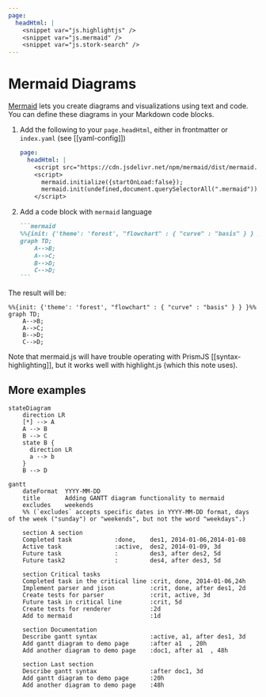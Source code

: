 ```yaml
---
page:
  headHtml: |
    <snippet var="js.highlightjs" />
    <snippet var="js.mermaid" />
    <snippet var="js.stork-search" />
---
```


# Mermaid Diagrams

[Mermaid](https://mermaid-js.github.io/mermaid/#/) lets you create diagrams and visualizations using text and code. You can define these diagrams in your Markdown code blocks. 

1. Add the following to your `page.headHtml`, either in frontmatter or `index.yaml` (see [[yaml-config]])
    ```yaml
    page:
      headHtml: |
        <script src="https://cdn.jsdelivr.net/npm/mermaid/dist/mermaid.min.js"></script>
        <script>
          mermaid.initialize({startOnLoad:false});
          mermaid.init(undefined,document.querySelectorAll(".mermaid"));
        </script>
    ```
1. Add a code block with `mermaid` language
    ~~~markdown
    ```mermaid
    %%{init: {'theme': 'forest', "flowchart" : { "curve" : "basis" } } }%%
    graph TD;
        A-->B;
        A-->C;
        B-->D;
        C-->D;
    ```
    ~~~

The result will be:

```mermaid {.nohighlight}
%%{init: {'theme': 'forest', "flowchart" : { "curve" : "basis" } } }%%
graph TD;
    A-->B;
    A-->C;
    B-->D;
    C-->D;
```

Note that mermaid.js will have trouble operating with PrismJS [[syntax-highlighting]], but it works well with highlight.js (which this note uses).

## More examples

```mermaid {.nohighlight}
stateDiagram
    direction LR
    [*] --> A
    A --> B
    B --> C
    state B {
      direction LR
      a --> b
    }
    B --> D
```

```mermaid {.nohighlight}
gantt
    dateFormat  YYYY-MM-DD
    title       Adding GANTT diagram functionality to mermaid
    excludes    weekends
    %% (`excludes` accepts specific dates in YYYY-MM-DD format, days of the week ("sunday") or "weekends", but not the word "weekdays".)

    section A section
    Completed task            :done,    des1, 2014-01-06,2014-01-08
    Active task               :active,  des2, 2014-01-09, 3d
    Future task               :         des3, after des2, 5d
    Future task2              :         des4, after des3, 5d

    section Critical tasks
    Completed task in the critical line :crit, done, 2014-01-06,24h
    Implement parser and jison          :crit, done, after des1, 2d
    Create tests for parser             :crit, active, 3d
    Future task in critical line        :crit, 5d
    Create tests for renderer           :2d
    Add to mermaid                      :1d

    section Documentation
    Describe gantt syntax               :active, a1, after des1, 3d
    Add gantt diagram to demo page      :after a1  , 20h
    Add another diagram to demo page    :doc1, after a1  , 48h

    section Last section
    Describe gantt syntax               :after doc1, 3d
    Add gantt diagram to demo page      :20h
    Add another diagram to demo page    :48h
```
